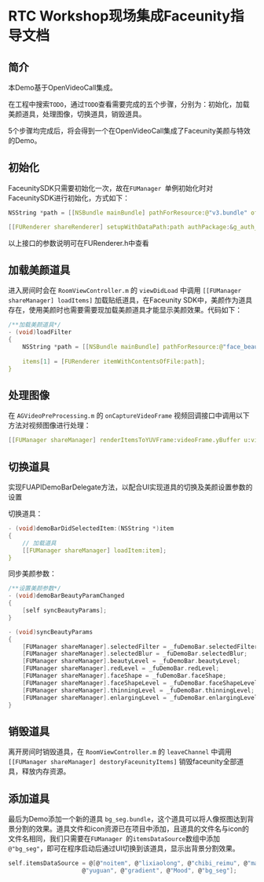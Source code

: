 # RTC Workshop现场集成Faceunity指导文档

## 简介

本Demo基于OpenVideoCall集成。

在工程中搜索`TODO`，通过`TODO`查看需要完成的五个步骤，分别为：初始化，加载美颜道具，处理图像，切换道具，销毁道具。

5个步骤均完成后，将会得到一个在OpenVideoCall集成了Faceunity美颜与特效的Demo。

## 初始化
FaceunitySDK只需要初始化一次，故在`FUManager `单例初始化时对FaceunitySDK进行初始化，方式如下：

```C
NSString *path = [[NSBundle mainBundle] pathForResource:@"v3.bundle" ofType:nil];

[[FURenderer shareRenderer] setupWithDataPath:path authPackage:&g_auth_package authSize:sizeof(g_auth_package)];
```
以上接口的参数说明可在FURenderer.h中查看

## 加载美颜道具
进入房间时会在 `RoomViewController.m` 的 `viewDidLoad` 中调用 `[[FUManager shareManager] loadItems]` 加载贴纸道具，在Faceunity SDK中，美颜作为道具存在，使用美颜时也需要需要现加载美颜道具才能显示美颜效果。代码如下：

```C
/**加载美颜道具*/
- (void)loadFilter
{
    NSString *path = [[NSBundle mainBundle] pathForResource:@"face_beautification.bundle" ofType:nil];
    
    items[1] = [FURenderer itemWithContentsOfFile:path];
}
```


## 处理图像
在 `AGVideoPreProcessing.m` 的 `onCaptureVideoFrame` 视频回调接口中调用以下方法对视频图像进行处理：
	
```C
[[FUManager shareManager] renderItemsToYUVFrame:videoFrame.yBuffer u:videoFrame.uBuffer v:videoFrame.vBuffer ystride:videoFrame.yStride ustride:videoFrame.uStride vstride:videoFrame.vStride width:videoFrame.width height:videoFrame.height];
```

## 切换道具
实现FUAPIDemoBarDelegate方法，以配合UI实现道具的切换及美颜设置参数的设置

切换道具：

```C
- (void)demoBarDidSelectedItem:(NSString *)item
{
    // 加载道具
    [[FUManager shareManager] loadItem:item];
}
```

同步美颜参数：

```C
/**设置美颜参数*/
- (void)demoBarBeautyParamChanged
{
    [self syncBeautyParams];
}

- (void)syncBeautyParams
{
    [FUManager shareManager].selectedFilter = _fuDemoBar.selectedFilter;
    [FUManager shareManager].selectedBlur = _fuDemoBar.selectedBlur;
    [FUManager shareManager].beautyLevel = _fuDemoBar.beautyLevel;
    [FUManager shareManager].redLevel = _fuDemoBar.redLevel;
    [FUManager shareManager].faceShape = _fuDemoBar.faceShape;
    [FUManager shareManager].faceShapeLevel = _fuDemoBar.faceShapeLevel;
    [FUManager shareManager].thinningLevel = _fuDemoBar.thinningLevel;
    [FUManager shareManager].enlargingLevel = _fuDemoBar.enlargingLevel;
}
```

## 销毁道具
离开房间时销毁道具，在 `RoomViewController.m` 的 `leaveChannel` 中调用 `[[FUManager shareManager] destoryFaceunityItems]` 销毁faceunity全部道具，释放内存资源。

## 添加道具

最后为Demo添加一个新的道具 `bg_seg.bundle`，这个道具可以将人像抠图达到背景分割的效果。道具文件和icon资源已在项目中添加，且道具的文件名与icon的文件名相同，我们只需要在`FUManager `的`itemsDataSource`数组中添加`@"bg_seg"`，即可在程序启动后通过UI切换到该道具，显示出背景分割效果。

```C
self.itemsDataSource = @[@"noitem", @"lixiaolong", @"chibi_reimu", @"mask_liudehua",
					 @"yuguan", @"gradient", @"Mood", @"bg_seg"];
```